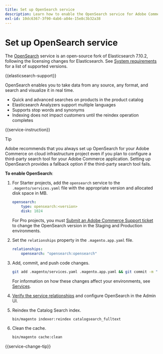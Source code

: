```yaml
---
title: Set up OpenSearch service
description: Learn how to enable the OpenSearch service for Adobe Commerce on cloud infrastructure.
exl-id: 10dc6367-3f90-4ab6-a84e-15e8c3b32a38
---
```

# Set up OpenSearch service

The [OpenSearch](https://www.opensearch.org) service is an open-source fork of Elasticsearch 7.10.2, following the licensing changes for Elasticsearch. See [System requirements](https://experienceleague.adobe.com/docs/commerce-operations/installation-guide/system-requirements.html) for a list of supported versions.

{{elasticsearch-support}}

OpenSearch enables you to take data from any source, any format, and search and visualize it in real time.

- Quick and advanced searches on products in the product catalog
- Elasticsearch Analyzers support multiple languages
- Supports stop words and synonyms
- Indexing does not impact customers until the reindex operation completes

{{service-instruction}}

>[!TIP]
>
>Adobe recommends that you always set up OpenSearch for your Adobe Commerce on cloud infrastructure project even if you plan to configure a third-party search tool for your Adobe Commerce application. Setting up OpenSearch provides a fallback option if the third-party search tool fails.

**To enable OpenSearch**:

1. For Starter projects, add the `opensearch` service to the `.magento/services.yaml` file with the appropriate version and allocated disk space in MB.

   ```yaml
   opensearch:
       type: opensearch:<version>
       disk: 1024
   ```

   For Pro projects, you must [Submit an Adobe Commerce Support ticket](https://experienceleague.adobe.com/docs/commerce-knowledge-base/kb/help-center-guide/magento-help-center-user-guide.html#submit-ticket) to change the OpenSearch version in the Staging and Production environments.

1. Set the `relationships` property in the `.magento.app.yaml` file.

   ```yaml
   relationships:
       opensearch: "opensearch:opensearch"
   ```

1. Add, commit, and push code changes.

   ```bash
   git add .magento/services.yaml .magento.app.yaml && git commit -m "Enable OpenSearch" && git push origin <branch-name>
   ```

   For information on how these changes affect your environments, see [Services](services-yaml.md).

1. [Verify the service relationships](services-yaml.md#service-relationships) and configure OpenSearch in the Admin UI.

1. Reindex the Catalog Search index.

   ```bash
   bin/magento indexer:reindex catalogsearch_fulltext
   ```

1. Clean the cache.

   ```bash
   bin/magento cache:clean
   ```

{{service-change-tip}}
